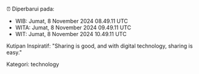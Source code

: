 ⏰ Diperbarui pada:
- WIB: Jumat, 8 November 2024 08.49.11 UTC
- WITA: Jumat, 8 November 2024 09.49.11 UTC
- WIT: Jumat, 8 November 2024 10.49.11 UTC

Kutipan Inspiratif:
"Sharing is good, and with digital technology, sharing is easy."


Kategori: technology

